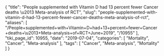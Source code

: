 {
    "title": "People supplemented with Vitamin D had 13 percent fewer Cancer deaths \u2013 Meta-analysis of RCT",
    "slug": "people-supplemented-with-vitamin-d-had-13-percent-fewer-cancer-deaths-meta-analysis-of-rct",
    "aliases": [
        "/People+supplemented+with+Vitamin+D+had+13+percent+fewer+Cancer+deaths+\u2013+Meta-analysis+of+RCT+June+2019",
        "/10955"
    ],
    "tiki_page_id": 10955,
    "date": "2019-07-04",
    "categories": [
        "Mortality",
        "Cancer",
        "Meta-analysis"
    ],
    "tags": [
        "Cancer",
        "Meta-analysis",
        "Mortality"
    ]
}